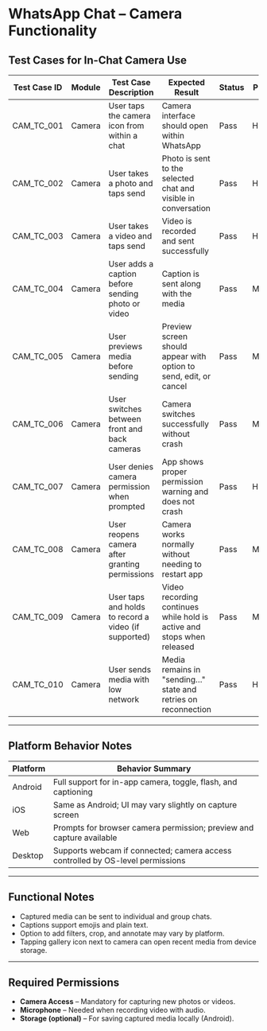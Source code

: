 # WhatsApp Chat – Camera Functionality

## Test Cases for In-Chat Camera Use

| Test Case ID   | Module      | Test Case Description                                                       | Expected Result                                                                 | Status | Priority | Notes                                 |
|----------------|-------------|------------------------------------------------------------------------------|----------------------------------------------------------------------------------|--------|----------|----------------------------------------|
| CAM_TC_001     | Camera      | User taps the camera icon from within a chat                                | Camera interface should open within WhatsApp                                     | Pass   | High     |                                       |
| CAM_TC_002     | Camera      | User takes a photo and taps send                                            | Photo is sent to the selected chat and visible in conversation                   | Pass   | High     |                                       |
| CAM_TC_003     | Camera      | User takes a video and taps send                                            | Video is recorded and sent successfully                                          | Pass   | High     |                                       |
| CAM_TC_004     | Camera      | User adds a caption before sending photo or video                           | Caption is sent along with the media                                             | Pass   | Medium   |                                       |
| CAM_TC_005     | Camera      | User previews media before sending                                          | Preview screen should appear with option to send, edit, or cancel                | Pass   | Medium   |                                       |
| CAM_TC_006     | Camera      | User switches between front and back cameras                               | Camera switches successfully without crash                                       | Pass   | Medium   |                                       |
| CAM_TC_007     | Camera      | User denies camera permission when prompted                                 | App shows proper permission warning and does not crash                          | Pass   | High     | Should be tested across all platforms |
| CAM_TC_008     | Camera      | User reopens camera after granting permissions                              | Camera works normally without needing to restart app                            | Pass   | Medium   |                                       |
| CAM_TC_009     | Camera      | User taps and holds to record a video (if supported)                        | Video recording continues while hold is active and stops when released          | Pass   | Medium   | Android/IOS-specific behavior         |
| CAM_TC_010     | Camera      | User sends media with low network                                           | Media remains in "sending…" state and retries on reconnection                   | Pass   | High     |                                       |

---

## Platform Behavior Notes

| Platform     | Behavior Summary                                                                    |
|--------------|--------------------------------------------------------------------------------------|
| Android      | Full support for in-app camera, toggle, flash, and captioning                       |
| iOS          | Same as Android; UI may vary slightly on capture screen                             |
| Web          | Prompts for browser camera permission; preview and capture available                |
| Desktop      | Supports webcam if connected; camera access controlled by OS-level permissions      |

---

## Functional Notes

- Captured media can be sent to individual and group chats.
- Captions support emojis and plain text.
- Option to add filters, crop, and annotate may vary by platform.
- Tapping gallery icon next to camera can open recent media from device storage.

---

## Required Permissions

- **Camera Access** – Mandatory for capturing new photos or videos.
- **Microphone** – Needed when recording video with audio.
- **Storage (optional)** – For saving captured media locally (Android).

